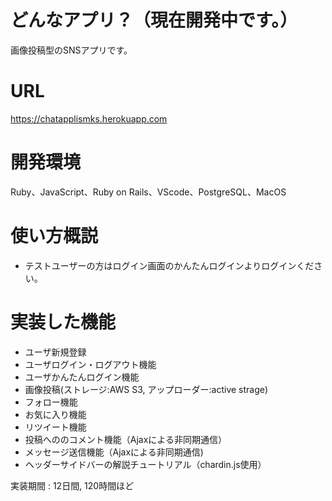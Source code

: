 # どんなアプリ？（現在開発中です。）
画像投稿型のSNSアプリです。

# URL
https://chatapplismks.herokuapp.com

# 開発環境
Ruby、JavaScript、Ruby on Rails、VScode、PostgreSQL、MacOS

# 使い方概説
- テストユーザーの方はログイン画面のかんたんログインよりログインください。

# 実装した機能
- ユーザ新規登録
- ユーザログイン・ログアウト機能
- ユーザかんたんログイン機能
- 画像投稿(ストレージ:AWS S3, アップローダー:active strage)
- フォロー機能
- お気に入り機能
- リツイート機能
- 投稿へののコメント機能（Ajaxによる非同期通信）
- メッセージ送信機能（Ajaxによる非同期通信)
- ヘッダーサイドバーの解説チュートリアル（chardin.js使用）

実装期間 : 12日間, 120時間ほど
